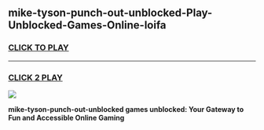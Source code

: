 
## mike-tyson-punch-out-unblocked-Play-Unblocked-Games-Online-loifa
<h3>
<a href="https://premium76.site?title=mike-tyson-punch-out-unblocked&ref=25A">CLICK TO PLAY</a></h3>
<hr>

<h3>
<a href="https://premium76.site?title=mike-tyson-punch-out-unblocked&ref=25A">CLICK 2 PLAY</a>
  
</h3>

<a href="https://premium76.site?title=mike-tyson-punch-out-unblocked&ref=25A"><img src="https://clearcache.store/games.png"></a>


**mike-tyson-punch-out-unblocked games unblocked: Your Gateway to Fun and Accessible Online Gaming**
